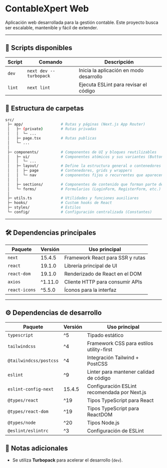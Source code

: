 # ContableXpert Web

Aplicación web desarrollada para la gestión contable.
Este proyecto busca ser escalable, mantenible y fácil de extender.

---

## 🚀 Scripts disponibles

| Script    | Comando                  | Descripción                             |
| --------- | ------------------------ | ---------------------------------------- |
| `dev`   | `next dev --turbopack` | Inicia la aplicación en modo desarrollo |
| `lint`  | `next lint`            | Ejecuta ESLint para revisar el código   |



## 🔹 Estructura de carpetas
```bash
src/
 ├─ app/                 # Rutas y páginas (Next.js App Router)
 │   ├─ (private)        # Rutas privadas
 │   │  └─ ...
 │   ├─ page.tsx         # Rutas publicas
 │   └─ ...
 │
 ├─ components/          # Componentes de UI y bloques reutilizables
 │   ├─ ui/              # Componentes atómicos y sus variantes (Button, Card, Input, etc.)
 │   │  └─ ...
 │   ├─ layout/          # Define la estructura general o contenedores de la página (Se enfoca en cómo se organiza la página, no en el contenido específico)
 │   │  ├─ page          # Contenedores, grids y wrappers
 │   │  └─ nav           # componentes fijos o recurrentes que aparecen en muchas páginas
 │   │    
 │   ├─ sections/        # Componentes de contenido que forman parte de una página (Hero, Features, CTA, etc.)
 │   └─ forms/           # Formularios (LoginForm, RegisterForm, etc.)
 │
 ├─ utils.ts             # Utilidades y funciones auxiliares
 ├─ hooks/               # Custom hooks de React
 ├─ styles/              # Estilos 
 └─ config/              # Configuración centralizada (Constantes)
```
---

## 🛠️ Dependencias principales

| Paquete         | Versión | Uso principal                    |
| --------------- | -------- | -------------------------------- |
| `next`        | 15.4.5   | Framework React para SSR y rutas |
| `react`       | 19.1.0   | Librería principal de UI        |
| `react-dom`   | 19.1.0   | Renderizado de React en el DOM   |
| `axios`       | ^1.11.0  | Cliente HTTP para consumir APIs  |
| `react-icons` | ^5.5.0   | Íconos para la interfaz         |

---

## ⚙️ Dependencias de desarrollo

| Paquete                  | Versión | Uso principal                                 |
| ------------------------ | -------- | --------------------------------------------- |
| `typescript`           | ^5       | Tipado estático                              |
| `tailwindcss`          | ^4       | Framework CSS para estilos utility-first      |
| `@tailwindcss/postcss` | ^4       | Integración Tailwind + PostCSS               |
| `eslint`               | ^9       | Linter para mantener calidad de código       |
| `eslint-config-next`   | 15.4.5   | Configuración ESLint recomendada por Next.js |
| `@types/react`         | ^19      | Tipos TypeScript para React                   |
| `@types/react-dom`     | ^19      | Tipos TypeScript para ReactDOM                |
| `@types/node`          | ^20      | Tipos Node.js                                 |
| `@eslint/eslintrc`     | ^3       | Configuración de ESLint                      |

## 🔹 Notas adicionales

- Se utiliza **Turbopack** para acelerar el desarrollo (`dev`).